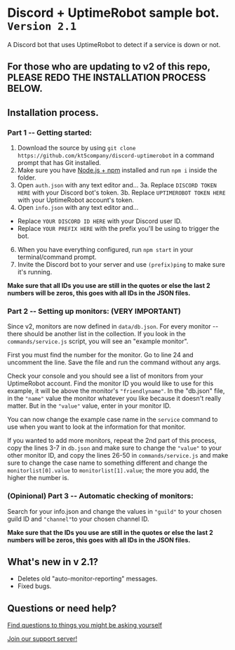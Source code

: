 # Discord + UptimeRobot sample bot. `Version 2.1`
A Discord bot that uses UptimeRobot to detect if a service is down or not.

## For those who are updating to v2 of this repo, PLEASE REDO THE INSTALLATION PROCESS BELOW.

## Installation process.
### Part 1 -- Getting started:
1. Download the source by using `git clone https://github.com/kt5company/discord-uptimerobot` in a command prompt that has Git installed.
2. Make sure you have [Node.js + npm](https://nodejs.org/en/) installed and run `npm i` inside the folder.
3. Open `auth.json` with any text editor and...
3a. Replace `DISCORD TOKEN HERE` with your Discord bot's token.
3b. Replace `UPTIMEROBOT TOKEN HERE` with your UptimeRobot account's token.
4. Open `info.json` with any text editor and...
* Replace `YOUR DISCORD ID HERE` with your Discord user ID.
* Replace `YOUR PREFIX HERE` with the prefix you'll be using to trigger the bot.

6. When you have everything configured, run `npm start` in your terminal/command prompt.
7. Invite the Discord bot to your server and use `(prefix)ping` to make sure it's running.

**Make sure that all IDs you use are still in the quotes or else the last 2 numbers will be zeros, this goes with all IDs in the JSON files.**

### Part 2 -- Setting up monitors: (VERY IMPORTANT)
Since v2, monitors are now defined in `data/db.json`. For every monitor -- there should be another list in the collection.
If you look in the `commands/service.js` script, you will see an "example monitor".

First you must find the number for the monitor.
Go to line 24 and uncomment the line.
Save the file and run the command without any args.

Check your console and you should see a list of monitors from your UptimeRobot account.
Find the monitor ID you would like to use for this example, it will be above the monitor's `"friendlyname"`.
In the "db.json" file, in the `"name"` value the monitor whatever you like because it doesn't really matter. But in the `"value"` value, enter in your monitor ID.

You can now change the example case name in the `service` command to use when you want to look at the information for that monitor.

If you wanted to add more monitors, repeat the 2nd part of this process, copy the lines 3-7 in `db.json` and make sure to change the `"value"` to your other monitor ID, and copy the lines 26-50 in `commands/service.js` and make sure to change the case name to something different and change the `monitorlist[0].value` to `monitorlist[1].value`; the more you add, the higher the number is.

### (Opinional) Part 3 -- Automatic checking of monitors:
Search for your info.json and change the values in `"guild"` to your chosen guild ID and `"channel"`to your chosen channel ID.

**Make sure that the IDs you use are still in the quotes or else the last 2 numbers will be zeros, this goes with all IDs in the JSON files.**

## What's new in v 2.1?
* Deletes old "auto-monitor-reporting" messages.
* Fixed bugs.

## Questions or need help?
[Find questions to things you might be asking yourself](http://kt5company.com/docs/discord-uptimerobot)

[Join our support server!](https://discord.gg/8QTX46D)

